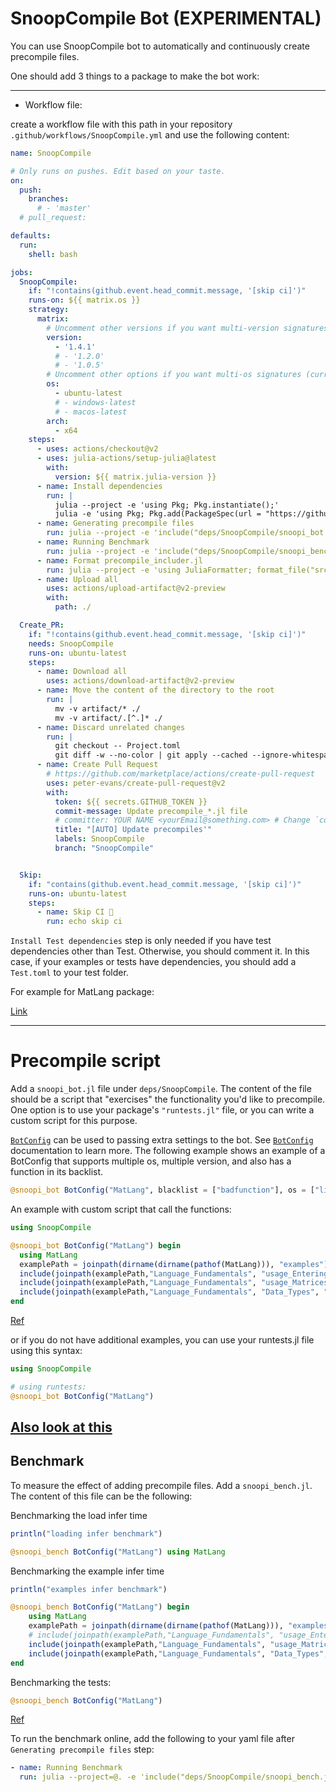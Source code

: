 # SnoopCompile Bot (EXPERIMENTAL)

You can use SnoopCompile bot to automatically and continuously create precompile files.

One should add 3 things to a package to make the bot work:

----------------------------------


- Workflow file:

create a workflow file with this path in your repository `.github/workflows/SnoopCompile.yml` and use the following content:

```yaml
name: SnoopCompile

# Only runs on pushes. Edit based on your taste.
on:
  push:
    branches:
      # - 'master'
  # pull_request:

defaults:
  run:
    shell: bash

jobs:
  SnoopCompile:
    if: "!contains(github.event.head_commit.message, '[skip ci]')"
    runs-on: ${{ matrix.os }}
    strategy:
      matrix:
        # Uncomment other versions if you want multi-version signatures (should exactly match BotConfig.version):
        version:
          - '1.4.1'
          # - '1.2.0'
          # - '1.0.5'
        # Uncomment other options if you want multi-os signatures (currently only these are supported by Github):
        os:
          - ubuntu-latest
          # - windows-latest
          # - macos-latest
        arch:
          - x64
    steps:
      - uses: actions/checkout@v2
      - uses: julia-actions/setup-julia@latest
        with:
          version: ${{ matrix.julia-version }}
      - name: Install dependencies
        run: |
          julia --project -e 'using Pkg; Pkg.instantiate();'
          julia -e 'using Pkg; Pkg.add(PackageSpec(url = "https://github.com/aminya/SnoopCompile.jl", rev = "multios")); Pkg.develop(PackageSpec(; path=pwd())); Pkg.add("JuliaFormatter"); using SnoopCompile; SnoopCompile.addtestdep();'
      - name: Generating precompile files
        run: julia --project -e 'include("deps/SnoopCompile/snoopi_bot.jl")'
      - name: Running Benchmark
        run: julia --project -e 'include("deps/SnoopCompile/snoopi_bench.jl")'
      - name: Format precompile_includer.jl
        run: julia --project -e 'using JuliaFormatter; format_file("src/precompile_includer.jl")'
      - name: Upload all
        uses: actions/upload-artifact@v2-preview
        with:
          path: ./

  Create_PR:
    if: "!contains(github.event.head_commit.message, '[skip ci]')"
    needs: SnoopCompile
    runs-on: ubuntu-latest
    steps:
      - name: Download all
        uses: actions/download-artifact@v2-preview
      - name: Move the content of the directory to the root
        run: |
          mv -v artifact/* ./
          mv -v artifact/.[^.]* ./
      - name: Discard unrelated changes
        run: |
          git checkout -- Project.toml
          git diff -w --no-color | git apply --cached --ignore-whitespace && git checkout -- . && git reset && git add -p
      - name: Create Pull Request
        # https://github.com/marketplace/actions/create-pull-request
        uses: peter-evans/create-pull-request@v2
        with:
          token: ${{ secrets.GITHUB_TOKEN }}
          commit-message: Update precompile_*.jl file
          # committer: YOUR NAME <yourEmail@something.com> # Change `committer` to your name and your email.
          title: "[AUTO] Update precompiles'"
          labels: SnoopCompile
          branch: "SnoopCompile"


  Skip:
    if: "contains(github.event.head_commit.message, '[skip ci]')"
    runs-on: ubuntu-latest
    steps:
      - name: Skip CI 🚫
        run: echo skip ci
```

`Install Test dependencies` step is only needed if you have test dependencies other than Test. Otherwise, you should comment it. In this case, if your examples or tests have dependencies, you should add a `Test.toml` to your test folder.

For example for MatLang package:

[Link](https://github.com/juliamatlab/MatLang/blob/master/.github/workflows/SnoopCompile.yml)

----------------------------------

# Precompile script

Add a `snoopi_bot.jl` file under `deps/SnoopCompile`. The content of the file should be a script that "exercises" the functionality you'd like to precompile. One option is to use your package's `"runtests.jl"` file, or you can write a custom script for this purpose.

[`BotConfig`](@ref) can be used to passing extra settings to the bot. See [`BotConfig`](@ref) documentation to learn more. The following example shows an example of a BotConfig that supports multiple os, multiple version, and also has a function in its backlist.

```julia
@snoopi_bot BotConfig("MatLang", blacklist = ["badfunction"], os = ["linux", "windows", "macos"], else_os = nothing, version = ["1.4.1", "1.2", "1.0.5"], else_version = "1.4.1" )
```

An example with custom script that call the functions:

```julia
using SnoopCompile

@snoopi_bot BotConfig("MatLang") begin
  using MatLang
  examplePath = joinpath(dirname(dirname(pathof(MatLang))), "examples")
  include(joinpath(examplePath,"Language_Fundamentals", "usage_Entering_Commands.jl"))
  include(joinpath(examplePath,"Language_Fundamentals", "usage_Matrices_and_Arrays.jl"))
  include(joinpath(examplePath,"Language_Fundamentals", "Data_Types", "usage_Numeric_Types.jl"))
end
```
[Ref]( https://github.com/juliamatlab/MatLang/blob/master/deps/SnoopCompile/snoopi_bot.jl)

or if you do not have additional examples, you can use your runtests.jl file using this syntax:

```julia
using SnoopCompile

# using runtests:
@snoopi_bot BotConfig("MatLang")
```

[Also look at this](https://timholy.github.io/SnoopCompile.jl/stable/snoopi/#Precompile-scripts-1)
----------------------------------

## Benchmark

To measure the effect of adding precompile files. Add a `snoopi_bench.jl`. The content of this file can be the following:

Benchmarking the load infer time
```julia
println("loading infer benchmark")

@snoopi_bench BotConfig("MatLang") using MatLang
```

Benchmarking the example infer time
```julia
println("examples infer benchmark")

@snoopi_bench BotConfig("MatLang") begin
    using MatLang
    examplePath = joinpath(dirname(dirname(pathof(MatLang))), "examples")
    # include(joinpath(examplePath,"Language_Fundamentals", "usage_Entering_Commands.jl"))
    include(joinpath(examplePath,"Language_Fundamentals", "usage_Matrices_and_Arrays.jl"))
    include(joinpath(examplePath,"Language_Fundamentals", "Data_Types", "usage_Numeric_Types.jl"))
end
```

Benchmarking the tests:
```julia
@snoopi_bench BotConfig("MatLang")
```
[Ref](https://github.com/juliamatlab/MatLang/blob/master/deps/SnoopCompile/snoopi_bench.jl)


To run the benchmark online, add the following to your yaml file after `Generating precompile files` step:

```yaml
- name: Running Benchmark
  run: julia --project=@. -e 'include("deps/SnoopCompile/snoopi_bench.jl")'
```
